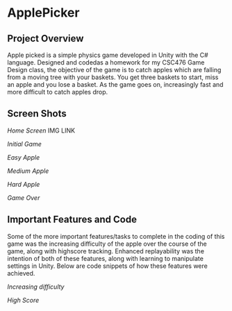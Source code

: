 # ApplePicker

## Project Overview
Apple picked is a simple physics game developed in Unity with the C# language. Designed and codedas a homework for my CSC476 Game Design class,
the objective of the game is to catch apples which are falling from a moving tree with your baskets. You get three baskets to start, miss an apple and you lose a basket.
As the game goes on, increasingly fast and more difficult to catch apples drop.

## Screen Shots

*Home Screen*
IMG LINK

*Initial Game*

*Easy Apple*

*Medium Apple*

*Hard Apple*

*Game Over*

## Important Features and Code

Some of the more important features/tasks to complete in the coding of this game was the increasing difficulty of the apple over the course of the game, along with highscore tracking.
Enhanced replayability was the intention of both of these features, along with learning to manipulate settings in Unity. Below are code snippets of how these features were achieved.

*Increasing difficulty*


*High Score*

